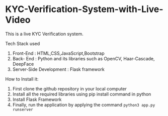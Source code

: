# KYC-Verification-System-with-Live-Video
This is a live KYC Verification system.

Tech Stack used
1) Front-End : HTML,CSS,JavaScript,Bootstrap
2) Back- End : Python and its libraries such as OpenCV, Haar-Cascade, DeepFace
3) Server-Side Development : Flask framework

How to Install it: 
1) First clone the github repository in your local computer
2) Install all the required libraries using pip install command in python
3) Install Flask Framework
4) Finally, run the application by applying the command 
`python3 app.py runserver
`
